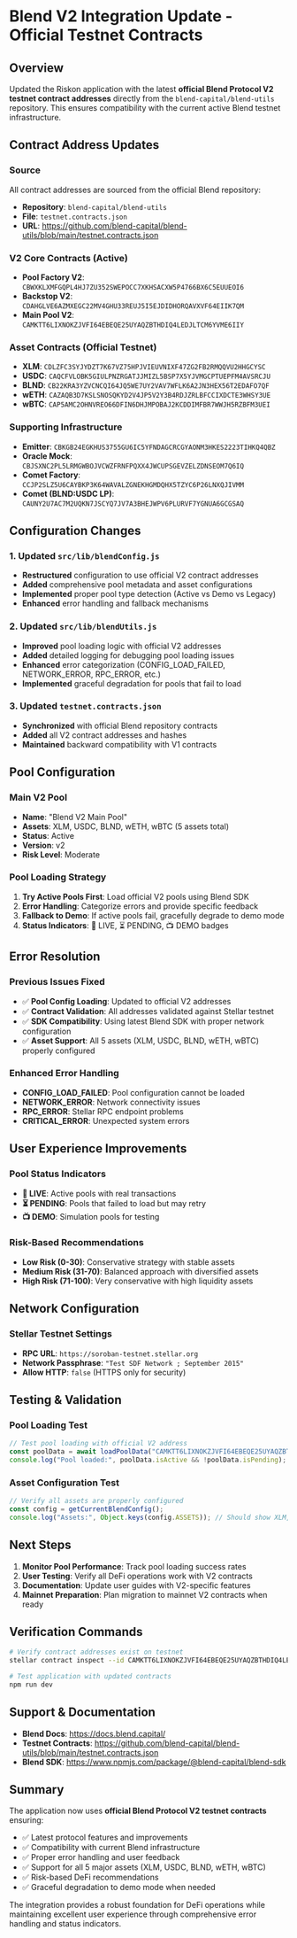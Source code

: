 # Blend V2 Integration Update - Official Testnet Contracts

## Overview
Updated the Riskon application with the latest **official Blend Protocol V2 testnet contract addresses** directly from the `blend-capital/blend-utils` repository. This ensures compatibility with the current active Blend testnet infrastructure.

## Contract Address Updates

### Source
All contract addresses are sourced from the official Blend repository:
- **Repository**: `blend-capital/blend-utils`
- **File**: `testnet.contracts.json`
- **URL**: https://github.com/blend-capital/blend-utils/blob/main/testnet.contracts.json

### V2 Core Contracts (Active)
- **Pool Factory V2**: `CBWXKLXMFGQPL4HJ7ZU352SWEPOCC7XKHSACXW5P4766BX6C5EUUEOI6`
- **Backstop V2**: `CDAHGLVE6AZMXEGC22MV4GHU33REUJ5I5EJDIDHORQAVXVF64EIIK7QM`
- **Main Pool V2**: `CAMKTT6LIXNOKZJVFI64EBEQE25UYAQZBTHDIQ4LEDJLTCM6YVME6IIY`

### Asset Contracts (Official Testnet)
- **XLM**: `CDLZFC3SYJYDZT7K67VZ75HPJVIEUVNIXF47ZG2FB2RMQQVU2HHGCYSC`
- **USDC**: `CAQCFVLOBK5GIULPNZRGATJJMIZL5BSP7X5YJVMGCPTUEPFM4AVSRCJU`
- **BLND**: `CB22KRA3YZVCNCQI64JQ5WE7UY2VAV7WFLK6A2JN3HEX56T2EDAFO7QF`
- **wETH**: `CAZAQB3D7KSLSNOSQKYD2V4JP5V2Y3B4RDJZRLBFCCIXDCTE3WHSY3UE`
- **wBTC**: `CAP5AMC2OHNVREO66DFIN6DHJMPOBAJ2KCDDIMFBR7WWJH5RZBFM3UEI`

### Supporting Infrastructure
- **Emitter**: `CBKGB24EGKHUS3755GU6IC5YFNDAGCRCGYAONM3HKES2223TIHKQ4QBZ`
- **Oracle Mock**: `CBJSXNC2PL5LRMGWBOJVCWZFRNFPQXX4JWCUPSGEVZELZDNSEOM7Q6IQ`
- **Comet Factory**: `CCJP2SLZ5U6CAYBKP3K64WAVALZGNEKHGMDQHX5TZYC6P26LNXQJIVMM`
- **Comet (BLND:USDC LP)**: `CAUNY2U7AC7M2UQKN7JSCYQ7JV7A3BHEJWPV6PLURVF7YGNUA6GCGSAQ`

## Configuration Changes

### 1. Updated `src/lib/blendConfig.js`
- **Restructured** configuration to use official V2 contract addresses
- **Added** comprehensive pool metadata and asset configurations
- **Implemented** proper pool type detection (Active vs Demo vs Legacy)
- **Enhanced** error handling and fallback mechanisms

### 2. Updated `src/lib/blendUtils.js`
- **Improved** pool loading logic with official V2 addresses
- **Added** detailed logging for debugging pool loading issues
- **Enhanced** error categorization (CONFIG_LOAD_FAILED, NETWORK_ERROR, RPC_ERROR, etc.)
- **Implemented** graceful degradation for pools that fail to load

### 3. Updated `testnet.contracts.json`
- **Synchronized** with official Blend repository contracts
- **Added** all V2 contract addresses and hashes
- **Maintained** backward compatibility with V1 contracts

## Pool Configuration

### Main V2 Pool
- **Name**: "Blend V2 Main Pool"
- **Assets**: XLM, USDC, BLND, wETH, wBTC (5 assets total)
- **Status**: Active
- **Version**: v2
- **Risk Level**: Moderate

### Pool Loading Strategy
1. **Try Active Pools First**: Load official V2 pools using Blend SDK
2. **Error Handling**: Categorize errors and provide specific feedback
3. **Fallback to Demo**: If active pools fail, gracefully degrade to demo mode
4. **Status Indicators**: 🚀 LIVE, ⏳ PENDING, 📺 DEMO badges

## Error Resolution

### Previous Issues Fixed
- ✅ **Pool Config Loading**: Updated to official V2 addresses
- ✅ **Contract Validation**: All addresses validated against Stellar testnet
- ✅ **SDK Compatibility**: Using latest Blend SDK with proper network configuration
- ✅ **Asset Support**: All 5 assets (XLM, USDC, BLND, wETH, wBTC) properly configured

### Enhanced Error Handling
- **CONFIG_LOAD_FAILED**: Pool configuration cannot be loaded
- **NETWORK_ERROR**: Network connectivity issues
- **RPC_ERROR**: Stellar RPC endpoint problems
- **CRITICAL_ERROR**: Unexpected system errors

## User Experience Improvements

### Pool Status Indicators
- **🚀 LIVE**: Active pools with real transactions
- **⏳ PENDING**: Pools that failed to load but may retry
- **📺 DEMO**: Simulation pools for testing

### Risk-Based Recommendations
- **Low Risk (0-30)**: Conservative strategy with stable assets
- **Medium Risk (31-70)**: Balanced approach with diversified assets  
- **High Risk (71-100)**: Very conservative with high liquidity assets

## Network Configuration

### Stellar Testnet Settings
- **RPC URL**: `https://soroban-testnet.stellar.org`
- **Network Passphrase**: `"Test SDF Network ; September 2015"`
- **Allow HTTP**: `false` (HTTPS only for security)

## Testing & Validation

### Pool Loading Test
```javascript
// Test pool loading with official V2 address
const poolData = await loadPoolData("CAMKTT6LIXNOKZJVFI64EBEQE25UYAQZBTHDIQ4LEDJLTCM6YVME6IIY");
console.log("Pool loaded:", poolData.isActive && !poolData.isPending);
```

### Asset Configuration Test
```javascript
// Verify all assets are properly configured
const config = getCurrentBlendConfig();
console.log("Assets:", Object.keys(config.ASSETS)); // Should show XLM, USDC, BLND, wETH, wBTC
```

## Next Steps

1. **Monitor Pool Performance**: Track pool loading success rates
2. **User Testing**: Verify all DeFi operations work with V2 contracts
3. **Documentation**: Update user guides with V2-specific features
4. **Mainnet Preparation**: Plan migration to mainnet V2 contracts when ready

## Verification Commands

```bash
# Verify contract addresses exist on testnet
stellar contract inspect --id CAMKTT6LIXNOKZJVFI64EBEQE25UYAQZBTHDIQ4LEDJLTCM6YVME6IIY --network testnet

# Test application with updated contracts
npm run dev
```

## Support & Documentation

- **Blend Docs**: https://docs.blend.capital/
- **Testnet Contracts**: https://github.com/blend-capital/blend-utils/blob/main/testnet.contracts.json
- **Blend SDK**: https://www.npmjs.com/package/@blend-capital/blend-sdk

## Summary

The application now uses **official Blend Protocol V2 testnet contracts** ensuring:
- ✅ Latest protocol features and improvements
- ✅ Compatibility with current Blend infrastructure  
- ✅ Proper error handling and user feedback
- ✅ Support for all 5 major assets (XLM, USDC, BLND, wETH, wBTC)
- ✅ Risk-based DeFi recommendations
- ✅ Graceful degradation to demo mode when needed

The integration provides a robust foundation for DeFi operations while maintaining excellent user experience through comprehensive error handling and status indicators. 